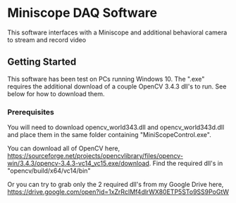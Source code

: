 # Miniscope DAQ Software

This software interfaces with a Miniscope and additional behavioral camera to stream and record video

## Getting Started

This software has been test on PCs running Windows 10. The ".exe" requires the additional download of a couple OpenCV 3.4.3 dll's to run. See below for how to download them.

### Prerequisites

You will need to download opencv_world343.dll and opencv_world343d.dll and place them in the same folder containing "MiniScopeControl.exe". 

You can download all of OpenCV here, https://sourceforge.net/projects/opencvlibrary/files/opencv-win/3.4.3/opencv-3.4.3-vc14_vc15.exe/download.
Find the required dll's in "opencv/build/x64/vc14/bin"

Or you can try to grab only the 2 required dll's from my Google Drive here, https://drive.google.com/open?id=1xZrRcIMf4dlrWX80ETP5STo9SS9PoGtW
